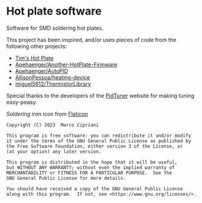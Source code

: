 # Hot plate software

Software for SMD soldering hot plates.

This project has been inspired, and/or uses pieces of code from the following other projects:

- [Tim's Hot Plate](https://www.hackster.io/Tim_Palingenesis/tim-s-hot-plate-d787cf)
- [Apehaenger/Another-HotPlate-Firmware](https://github.com/Apehaenger/Another-HotPlate-Firmware)
- [Apehaenger/AutoPID](https://github.com/Apehaenger/AutoPID)
- [AllisonPessoa/heating-device](https://github.com/AllisonPessoa/heating-device)
- [miguel5612/ThermistorLibrary](https://github.com/miguel5612/ThermistorLibrary)

Special thanks to the developers of the [PidTuner](https://pidtuner.com/#/) website for making tuning easy-peasy.

_Soldering iron_ icon from [Flaticon](https://www.flaticon.com/free-icon/soldering-iron_7276446)

    Copyright (C) 2023  Marco Cipriani

    This program is free software: you can redistribute it and/or modify
    it under the terms of the GNU General Public License as published by
    the Free Software Foundation, either version 3 of the License, or
    (at your option) any later version.

    This program is distributed in the hope that it will be useful,
    but WITHOUT ANY WARRANTY; without even the implied warranty of
    MERCHANTABILITY or FITNESS FOR A PARTICULAR PURPOSE.  See the
    GNU General Public License for more details.

    You should have received a copy of the GNU General Public License
    along with this program.  If not, see <https://www.gnu.org/licenses/>.
